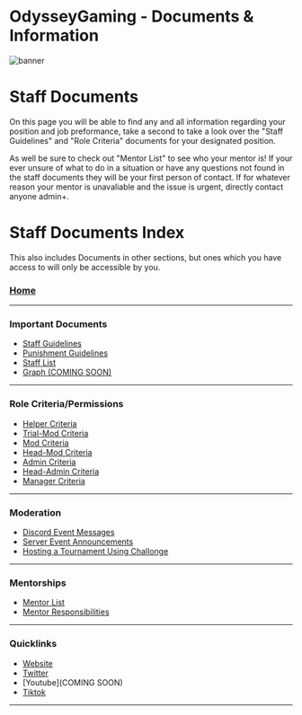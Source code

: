 # OdysseyGaming - Documents & Information 
![banner](https://user-images.githubusercontent.com/84603499/140682231-0c5ad6fd-2846-499a-8fc8-b0407e261d10.png)
# Staff Documents 


On this page you will be able to find any and all information regarding your position and job preformance, take a second to take a look over the "Staff Guidelines" and "Role Criteria" documents for your designated position. 

As well be sure to check out "Mentor List" to see who your mentor is! If your ever unsure of what to do in a situation or have any questions not found in the staff documents they will be your first person of contact. If for whatever reason your mentor is unavaliable and the issue is urgent, directly contact anyone admin+.

# Staff Documents Index

This also includes Documents in other sections, but ones which you have access to will only be accessible by you.

### [Home](https://github.com/MrPazzo/OdysseyGaming/blob/main/README.md)
---
### Important Documents
- [Staff Guidelines](https://github.com/MrPazzo/OdysseyGaming/blob/main/Pages/Staff%20Guidelines.md)
- [Punishment Guidelines](https://github.com/MrPazzo/OdysseyGaming/blob/main/Pages/Punishment%20Guidelines.md)
- [Staff List](https://github.com/MrPazzo/OdysseyGaming/blob/main/Pages/Staff%20List.md)
- [Graph (COMING SOON)](https://github.com/MrPazzo/OdysseyGaming/blob/main/Pages/Graph%20(COMING%20SOON).md)
---
### Role Criteria/Permissions 
- [Helper Criteria](https://github.com/MrPazzo/OdysseyGaming/blob/main/Pages/Helper%20Criteria.md)
- [Trial-Mod Criteria](https://github.com/MrPazzo/OdysseyGaming/blob/main/Pages/Trial-Mod%20Criteria.md)
- [Mod Criteria](https://github.com/MrPazzo/OdysseyGaming/blob/main/Pages/Mod%20Criteria.md)
- [Head-Mod Criteria](https://github.com/MrPazzo/OdysseyGaming/blob/main/Pages/Head-Mod%20Criteria.md)
- [Admin Criteria](https://github.com/MrPazzo/OdysseyGaming/blob/main/Pages/Admin%20Criteria.md)
- [Head-Admin Criteria](https://github.com/MrPazzo/OdysseyGaming/blob/main/Pages/Head-Admin%20Criteria.md)
- [Manager Criteria](https://github.com/MrPazzo/OdysseyGaming/blob/main/Pages/Manager%20Criteria.md)
---
### Moderation
- [Discord Event Messages](https://github.com/MrPazzo/OdysseyGaming/edit/main/Pages/Discord%20Event%20Messages.md)
- [Server Event Announcements](https://github.com/MrPazzo/OdysseyGaming/blob/main/Pages/Server%20Event%20Announcements.md)
- [Hosting a Tournament Using Challonge](https://github.com/MrPazzo/OdysseyGaming/blob/main/Pages/Hosting%20a%20Tournament%20Using%20Challonge.md)
---
### Mentorships
- [Mentor List](https://github.com/MrPazzo/OdysseyGaming/blob/main/Pages/Mentor%20List.md)
- [Mentor Responsibilities](https://github.com/MrPazzo/OdysseyGaming/blob/main/Pages/Mentor%20Responsibilities.md) 
---
### Quicklinks
- [Website](https://mc-odyssey.store/)
- [Twitter](https://twitter.com/OdysseyNetworks)
- [Youtube](COMING SOON)
- [Tiktok](https://www.tiktok.com/@odysseynetwork)
---
